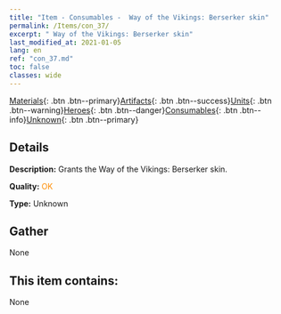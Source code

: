 ```yaml
---
title: "Item - Consumables -  Way of the Vikings: Berserker skin"
permalink: /Items/con_37/
excerpt: " Way of the Vikings: Berserker skin"
last_modified_at: 2021-01-05
lang: en
ref: "con_37.md"
toc: false
classes: wide
---
```

 [Materials](/Items/){: .btn .btn--primary}[Artifacts](/Items/Artifacts/){: .btn .btn--success}[Units](/Items/Units/){: .btn .btn--warning}[Heroes](/Items/Heroes/){: .btn .btn--danger}[Consumables](/Items/Consumables/){: .btn .btn--info}[Unknown](/Items/Unknown/){: .btn .btn--primary}

## Details
 **Description:** Grants the Way of the Vikings: Berserker skin.

 **Quality:** <span style="color: #FF8C00">OK</span>

 **Type:** Unknown

## Gather

  None

## This item contains:

  None

